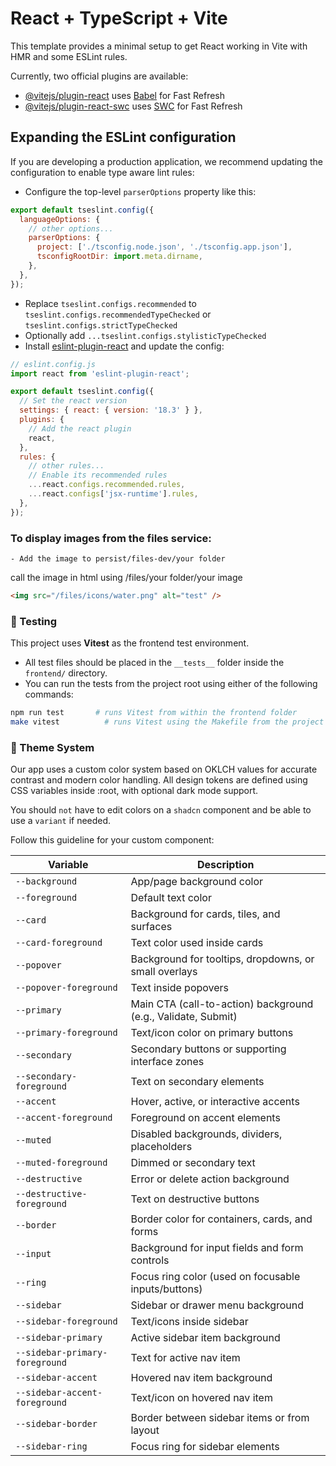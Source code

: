 # React + TypeScript + Vite

This template provides a minimal setup to get React working in Vite with HMR and some ESLint rules.

Currently, two official plugins are available:

- [@vitejs/plugin-react](https://github.com/vitejs/vite-plugin-react/blob/main/packages/plugin-react/README.md) uses [Babel](https://babeljs.io/) for Fast Refresh
- [@vitejs/plugin-react-swc](https://github.com/vitejs/vite-plugin-react-swc) uses [SWC](https://swc.rs/) for Fast Refresh

## Expanding the ESLint configuration

If you are developing a production application, we recommend updating the configuration to enable type aware lint rules:

- Configure the top-level `parserOptions` property like this:

```js
export default tseslint.config({
  languageOptions: {
    // other options...
    parserOptions: {
      project: ['./tsconfig.node.json', './tsconfig.app.json'],
      tsconfigRootDir: import.meta.dirname,
    },
  },
});
```

- Replace `tseslint.configs.recommended` to `tseslint.configs.recommendedTypeChecked` or `tseslint.configs.strictTypeChecked`
- Optionally add `...tseslint.configs.stylisticTypeChecked`
- Install [eslint-plugin-react](https://github.com/jsx-eslint/eslint-plugin-react) and update the config:

```js
// eslint.config.js
import react from 'eslint-plugin-react';

export default tseslint.config({
  // Set the react version
  settings: { react: { version: '18.3' } },
  plugins: {
    // Add the react plugin
    react,
  },
  rules: {
    // other rules...
    // Enable its recommended rules
    ...react.configs.recommended.rules,
    ...react.configs['jsx-runtime'].rules,
  },
});
```

### To display images from the files service:

    - Add the image to persist/files-dev/your folder

call the image in html using /files/your folder/your image

```html
<img src="/files/icons/water.png" alt="test" />
```

### 🧪 Testing

This project uses **Vitest** as the frontend test environment.

- All test files should be placed in the `__tests__` folder inside the `frontend/` directory.
- You can run the tests from the project root using either of the following commands:

```bash
npm run test       # runs Vitest from within the frontend folder
make vitest          # runs Vitest using the Makefile from the project root
```

### 🎨 Theme System

Our app uses a custom color system based on OKLCH values for accurate contrast and modern color handling.
All design tokens are defined using CSS variables inside :root, with optional dark mode support.

You should `not` have to edit colors on a `shadcn` component and be able to use a `variant` if needed.

Follow this guideline for your custom component:

| Variable                       | Description                                                   |
| ------------------------------ | ------------------------------------------------------------- |
| `--background`                 | App/page background color                                     |
| `--foreground`                 | Default text color                                            |
| `--card`                       | Background for cards, tiles, and surfaces                     |
| `--card-foreground`            | Text color used inside cards                                  |
| `--popover`                    | Background for tooltips, dropdowns, or small overlays         |
| `--popover-foreground`         | Text inside popovers                                          |
| `--primary`                    | Main CTA (call-to-action) background (e.g., Validate, Submit) |
| `--primary-foreground`         | Text/icon color on primary buttons                            |
| `--secondary`                  | Secondary buttons or supporting interface zones               |
| `--secondary-foreground`       | Text on secondary elements                                    |
| `--accent`                     | Hover, active, or interactive accents                         |
| `--accent-foreground`          | Foreground on accent elements                                 |
| `--muted`                      | Disabled backgrounds, dividers, placeholders                  |
| `--muted-foreground`           | Dimmed or secondary text                                      |
| `--destructive`                | Error or delete action background                             |
| `--destructive-foreground`     | Text on destructive buttons                                   |
| `--border`                     | Border color for containers, cards, and forms                 |
| `--input`                      | Background for input fields and form controls                 |
| `--ring`                       | Focus ring color (used on focusable inputs/buttons)           |
| `--sidebar`                    | Sidebar or drawer menu background                             |
| `--sidebar-foreground`         | Text/icons inside sidebar                                     |
| `--sidebar-primary`            | Active sidebar item background                                |
| `--sidebar-primary-foreground` | Text for active nav item                                      |
| `--sidebar-accent`             | Hovered nav item background                                   |
| `--sidebar-accent-foreground`  | Text/icon on hovered nav item                                 |
| `--sidebar-border`             | Border between sidebar items or from layout                   |
| `--sidebar-ring`               | Focus ring for sidebar elements                               |

